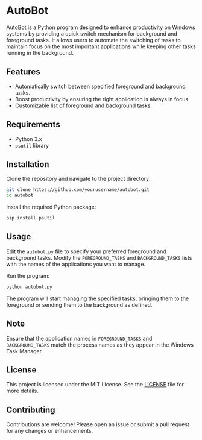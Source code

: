 # AutoBot

AutoBot is a Python program designed to enhance productivity on Windows systems by providing a quick switch mechanism for background and foreground tasks. It allows users to automate the switching of tasks to maintain focus on the most important applications while keeping other tasks running in the background.

## Features

- Automatically switch between specified foreground and background tasks.
- Boost productivity by ensuring the right application is always in focus.
- Customizable list of foreground and background tasks.
  
## Requirements

- Python 3.x
- `psutil` library

## Installation

Clone the repository and navigate to the project directory:

```bash
git clone https://github.com/yourusername/autobot.git
cd autobot
```

Install the required Python package:

```bash
pip install psutil
```

## Usage

Edit the `autobot.py` file to specify your preferred foreground and background tasks. Modify the `FOREGROUND_TASKS` and `BACKGROUND_TASKS` lists with the names of the applications you want to manage.

Run the program:

```bash
python autobot.py
```

The program will start managing the specified tasks, bringing them to the foreground or sending them to the background as defined.

## Note

Ensure that the application names in `FOREGROUND_TASKS` and `BACKGROUND_TASKS` match the process names as they appear in the Windows Task Manager.

## License

This project is licensed under the MIT License. See the [LICENSE](LICENSE) file for more details.

## Contributing

Contributions are welcome! Please open an issue or submit a pull request for any changes or enhancements.